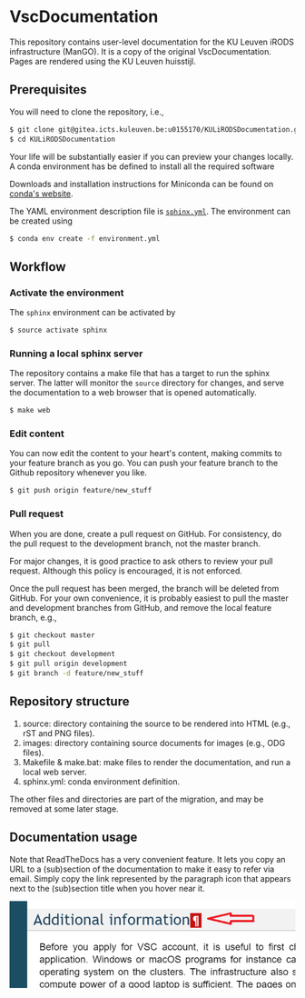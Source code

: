 # VscDocumentation

This repository contains user-level documentation for the KU Leuven iRODS infrastructure (ManGO). It is a copy of the original VscDocumentation. Pages are rendered using the KU Leuven huisstijl.

## Prerequisites

You will need to clone the repository, i.e.,
```bash
$ git clone git@gitea.icts.kuleuven.be:u0155170/KULiRODSDocumentation.git
$ cd KULiRODSDocumentation
```

Your life will be substantially easier if you can preview your changes locally.  A conda environment has be defined to install all the required software

Downloads and installation instructions for Miniconda can be found on [conda's website](https://docs.conda.io/en/latest/miniconda.html).

The YAML environment description file is [``sphinx.yml``](sphinx.yml).  The environment can be created using
```bash
$ conda env create -f environment.yml
```

## Workflow

### Activate the environment

The ``sphinx`` environment can be activated by
```bash
$ source activate sphinx
```

### Running a local sphinx server

The repository contains a make file that has a target to run the sphinx server.  The latter will monitor the ``source`` directory for changes, and serve the documentation to a web browser that is opened automatically.
```bash
$ make web
```


### Edit content

You can now edit the content to your heart's content, making commits to your feature branch as you go.  You can push your feature branch to the Github repository whenever you like.
```bash
$ git push origin feature/new_stuff
```


### Pull request

When you are done, create a pull request on GitHub.  For consistency, do the pull request to the development branch, not the master branch.

For major changes, it is good practice to ask others to review your pull request.  Although this policy is encouraged, it is not enforced.

Once the pull request has been merged, the branch will be deleted from GitHub.  For your own convenience, it is probably easiest to pull the master and development branches from GitHub,
and remove the local feature branch, e.g.,
```bash
$ git checkout master
$ git pull
$ git checkout development
$ git pull origin development
$ git branch -d feature/new_stuff
```


## Repository structure

1. source: directory containing the source to be rendered into HTML (e.g., rST and PNG files).
1. images: directory containing source documents for images (e.g., ODG files).
1. Makefile & make.bat: make files to render the documentation, and run a local web server.
1. sphinx.yml: conda environment definition.

The other files and directories are part of the migration, and may be removed at some
later stage.


## Documentation usage

Note that ReadTheDocs has a very convenient feature.  It lets you copy an URL
to a (sub)section of the documentation to make it easy to refer via email.  Simply
copy the link represented by the paragraph icon that appears next to the (sub)section
 title when you hover near it.

![copy documentation link](img/links.png)
